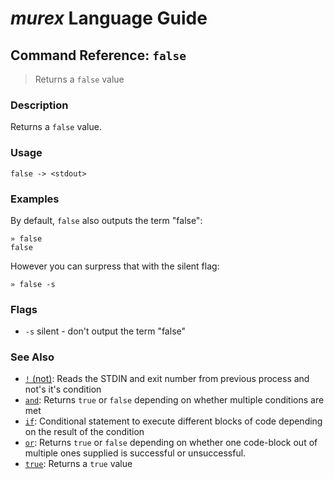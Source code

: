 # _murex_ Language Guide

## Command Reference: `false`

> Returns a `false` value

### Description

Returns a `false` value.

### Usage

    false -> <stdout>

### Examples

By default, `false` also outputs the term "false":

    » false
    false
    
However you can surpress that with the silent flag:

    » false -s

### Flags

* `-s`
    silent - don't output the term "false"

### See Also

* [`!` (not)](../commands/not.md):
  Reads the STDIN and exit number from previous process and not's it's condition
* [`and`](../commands/and.md):
  Returns `true` or `false` depending on whether multiple conditions are met
* [`if`](../commands/if.md):
  Conditional statement to execute different blocks of code depending on the result of the condition
* [`or`](../commands/or.md):
  Returns `true` or `false` depending on whether one code-block out of multiple ones supplied is successful or unsuccessful.
* [`true`](../commands/true.md):
  Returns a `true` value